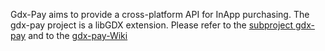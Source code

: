 Gdx-Pay aims to provide a cross-platform API for InApp purchasing. The gdx-pay project is a libGDX extension.
Please refer to the [subproject gdx-pay](https://github.com/libgdx/gdx-pay) and to the [gdx-pay-Wiki](https://github.com/libgdx/gdx-pay/wiki)